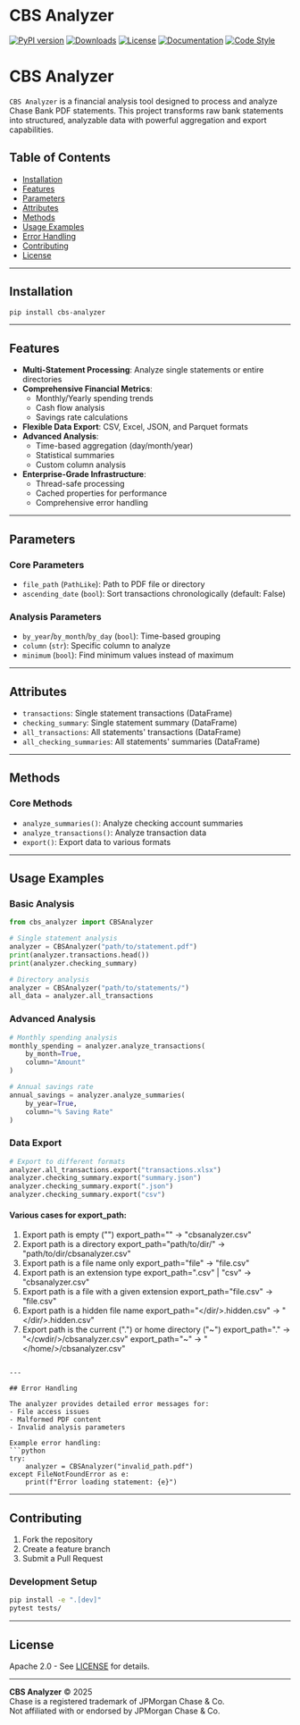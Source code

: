 # CBS Analyzer
[![PyPI version](https://badge.fury.io/py/cbs-analyzer.svg)](https://badge.fury.io/py/cbs-analyzer)
[![Downloads](https://static.pepy.tech/badge/cbs-analyzer)](https://pepy.tech/project/cbs-analyzer)
[![License](https://img.shields.io/badge/license-Apache-blue.svg)](https://opensource.org/license/apache-2-0/)
[![Documentation](https://img.shields.io/badge/docs-latest-brightgreen.svg)](https://github.com/yourorg/cbs-analyzer/blob/main/README.md)
[![Code Style](https://img.shields.io/badge/code%20style-pep8-blue.svg)](https://www.python.org/dev/peps/pep-0008/)

# CBS Analyzer

`CBS Analyzer` is a financial analysis tool designed to process and analyze Chase Bank PDF statements. This project transforms raw bank statements into structured, analyzable data with powerful aggregation and export capabilities.

## Table of Contents
- [Installation](#installation)
- [Features](#features)
- [Parameters](#parameters)
- [Attributes](#attributes)
- [Methods](#methods)
- [Usage Examples](#usage-examples)
- [Error Handling](#error-handling)
- [Contributing](#contributing)
- [License](#license)

---

## Installation

```bash
pip install cbs-analyzer
```

---

## Features

- **Multi-Statement Processing**: Analyze single statements or entire directories
- **Comprehensive Financial Metrics**:
  - Monthly/Yearly spending trends
  - Cash flow analysis
  - Savings rate calculations
- **Flexible Data Export**: CSV, Excel, JSON, and Parquet formats
- **Advanced Analysis**:
  - Time-based aggregation (day/month/year)
  - Statistical summaries
  - Custom column analysis
- **Enterprise-Grade Infrastructure**:
  - Thread-safe processing
  - Cached properties for performance
  - Comprehensive error handling

---

## Parameters

### Core Parameters
- `file_path` (`PathLike`): Path to PDF file or directory
- `ascending_date` (`bool`): Sort transactions chronologically (default: False)

### Analysis Parameters
- `by_year`/`by_month`/`by_day` (`bool`): Time-based grouping
- `column` (`str`): Specific column to analyze
- `minimum` (`bool`): Find minimum values instead of maximum

---

## Attributes

- `transactions`: Single statement transactions (DataFrame)
- `checking_summary`: Single statement summary (DataFrame)
- `all_transactions`: All statements' transactions (DataFrame)
- `all_checking_summaries`: All statements' summaries (DataFrame)

---

## Methods

### Core Methods
- `analyze_summaries()`: Analyze checking account summaries
- `analyze_transactions()`: Analyze transaction data
- `export()`: Export data to various formats

---

## Usage Examples

### Basic Analysis
```python
from cbs_analyzer import CBSAnalyzer

# Single statement analysis
analyzer = CBSAnalyzer("path/to/statement.pdf")
print(analyzer.transactions.head())
print(analyzer.checking_summary)

# Directory analysis
analyzer = CBSAnalyzer("path/to/statements/")
all_data = analyzer.all_transactions
```

### Advanced Analysis
```python
# Monthly spending analysis
monthly_spending = analyzer.analyze_transactions(
    by_month=True,
    column="Amount"
)

# Annual savings rate
annual_savings = analyzer.analyze_summaries(
    by_year=True,
    column="% Saving Rate"
)
```

### Data Export
```python
# Export to different formats
analyzer.all_transactions.export("transactions.xlsx")
analyzer.checking_summary.export("summary.json")
analyzer.checking_summary.export(".json")
analyzer.checking_summary.export("csv")
```

#### Various cases for export_path:
1. Export path is empty ("")
   export_path="" -> "cbsanalyzer.csv"
2. Export path is a directory
   export_path="path/to/dir/" -> "path/to/dir/cbsanalyzer.csv"
3. Export path is a file name only
   export_path="file" -> "file.csv"
4. Export path is an extension type
   export_path=".csv" | "csv" -> "cbsanalyzer.csv"
5. Export path is a file with a given extension
   export_path="file.csv" -> "file.csv"
6. Export path is a hidden file name
   export_path="</dir/>.hidden.csv" -> "</dir/>.hidden.csv"
7. Export path is the current (".") or home directory ("~")
   export_path="." -> "</cwdir/>/cbsanalyzer.csv"
   export_path="~" -> "</home/>/cbsanalyzer.csv"
```

---

## Error Handling

The analyzer provides detailed error messages for:
- File access issues
- Malformed PDF content
- Invalid analysis parameters

Example error handling:
```python
try:
    analyzer = CBSAnalyzer("invalid_path.pdf")
except FileNotFoundError as e:
    print(f"Error loading statement: {e}")
```


---


## Contributing

1. Fork the repository
2. Create a feature branch
3. Submit a Pull Request

### Development Setup
```bash
pip install -e ".[dev]"
pytest tests/
```

---

## License

Apache 2.0 - See [LICENSE](LICENSE) for details.

---

**CBS Analyzer** © 2025  
Chase is a registered trademark of JPMorgan Chase & Co.  
Not affiliated with or endorsed by JPMorgan Chase & Co.